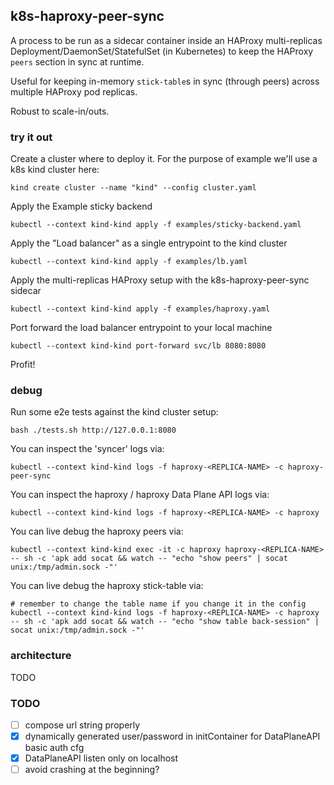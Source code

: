 ## k8s-haproxy-peer-sync

A process to be run as a sidecar container inside an HAProxy multi-replicas Deployment/DaemonSet/StatefulSet (in Kubernetes) to keep the HAProxy `peers` section in sync at runtime.

Useful for keeping in-memory `stick-table`s in sync (through peers) across multiple HAProxy pod replicas.

Robust to scale-in/outs.

### try it out

Create a cluster where to deploy it.
For the purpose of example we'll use a k8s kind cluster here:
```
kind create cluster --name "kind" --config cluster.yaml
```

Apply the Example sticky backend
```
kubectl --context kind-kind apply -f examples/sticky-backend.yaml
```

Apply the "Load balancer" as a single entrypoint to the kind cluster
```
kubectl --context kind-kind apply -f examples/lb.yaml
```

Apply the multi-replicas HAProxy setup with the k8s-haproxy-peer-sync sidecar
```
kubectl --context kind-kind apply -f examples/haproxy.yaml
```

Port forward the load balancer entrypoint to your local machine
```
kubectl --context kind-kind port-forward svc/lb 8080:8080
```

Profit!

### debug

Run some e2e tests against the kind cluster setup:
```
bash ./tests.sh http://127.0.0.1:8080
```

You can inspect the 'syncer' logs via:
```
kubectl --context kind-kind logs -f haproxy-<REPLICA-NAME> -c haproxy-peer-sync
```

You can inspect the haproxy / haproxy Data Plane API logs via:
```
kubectl --context kind-kind logs -f haproxy-<REPLICA-NAME> -c haproxy
```

You can live debug the haproxy peers via:
```
kubectl --context kind-kind exec -it -c haproxy haproxy-<REPLICA-NAME> -- sh -c 'apk add socat && watch -- "echo "show peers" | socat unix:/tmp/admin.sock -"'
```

You can live debug the haproxy stick-table via:
```
# remember to change the table name if you change it in the config
kubectl --context kind-kind logs -f haproxy-<REPLICA-NAME> -c haproxy -- sh -c 'apk add socat && watch -- "echo "show table back-session" | socat unix:/tmp/admin.sock -"'
```

### architecture
TODO

### TODO
- [ ] compose url string properly
- [x] dynamically generated user/password in initContainer for DataPlaneAPI basic auth cfg
- [x] DataPlaneAPI listen only on localhost
- [ ] avoid crashing at the beginning?
